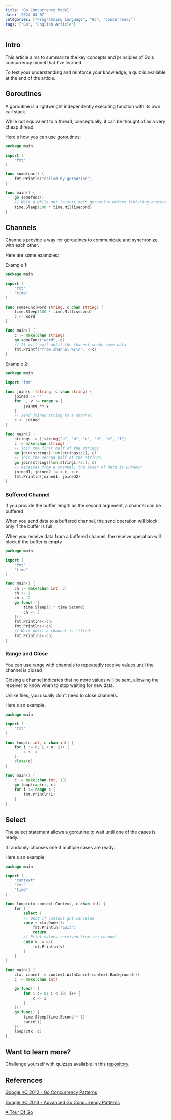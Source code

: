 ```yaml
---
title: 'Go Concurrency Model'
date: '2024-04-07'
categories: ["Programming Language", "Go", "Concurrency"]
tags: ["Go", "English Article"]
---
```


## Intro

This article aims to summarize the key concepts and principles of Go's concurrency model that I've learned.

To test your understanding and reinforce your knowledge, a quiz is available at the end of the article.

## Goroutines

A goroutine is a lightweight independently executing function with its own call stack.

While not equivalent to a thread, conceptually, it can be thought of as a very cheap thread.

Here's how you can use goroutines:

```go
package main

import (
	"fmt"
)

func somefunc() {
    fmt.Println("called by goroutine")
}

func main() {
    go somefunc()
    // Wait a while not to exit main goroutine before finishing another goroutine
    time.Sleep(100 * time.Millisecond)
}
```

## Channels

Channels provide a way for goroutines to communicate and synchronize with each other.

Here are some examples:

Example 1:

```go
package main

import (
	"fmt"
	"time"
)

func someFunc(word string, c chan string) {
    time.Sleep(100 * time.Millisecond)
	c <- word
}

func main() {
	c := make(chan string)
	go someFunc("word", c)
    // It will wait until the channel sends some data
	fmt.Printf("from channel %s\n", <-c)
}
```

Example 2:

```go
package main

import "fmt"

func join(s []string, c chan string) {
	joined := ""
	for _, v := range s {
		joined += v
	}
    // send joined string to a channel
	c <- joined
}

func main() {
	strings := []string{"a", "b", "c", "d", "e", "f"}
	c := make(chan string)
    // join the first half of the strings
	go join(strings[:len(strings)/2], c)
    // join the second half of the strings
	go join(strings[len(strings)/2:], c)
    // Receives from a channel, the order of data is unknown
	joined1, joined2 := <-c, <-c
	fmt.Println(joined1, joined2)
}

```

### Buffered Channel

If you provide the buffer length as the second argument, a channel can be buffered

When you send data to a buffered channel, the send operation will block only if the buffer is full

When you receive data from a buffered channel, the receive operation will block if the buffer is empty

```go
package main

import (
	"fmt"
	"time"
)

func main() {
	ch := make(chan int, 3)
	ch <- 1
	ch <- 2
	go func() {
		time.Sleep(5 * time.Second)
		ch <- 3
	}()
	fmt.Println(<-ch)
	fmt.Println(<-ch)
    // Wait until a channel is filled
	fmt.Println(<-ch)
}
```

### Range and Close

You can use range with channels to repeatedly receive values until the channel is closed

Closing a channel indicates that no more values will be sent, allowing the receiver to know when to stop waiting for new data.

Unlike files, you usually don't need to close channels.

Here's an example.

```go
package main

import (
	"fmt"
)

func loop(n int, c chan int) {
	for i := 0; i < n; i++ {
		c <- i
	}
	close(c)
}

func main() {
	c := make(chan int, 10)
	go loop(cap(c), c)
	for i := range c {
		fmt.Println(i)
	}
}
```

## Select

The select statement allows a goroutine to wait until one of the cases is ready.

It randomly chooses one if multiple cases are ready.

Here's an example:

```go
package main

import (
	"context"
	"fmt"
	"time"
)

func loop(ctx context.Context, c chan int) {
	for {
		select {
		// Quit if context got canceled
		case <-ctx.Done():
			fmt.Println("quit")
			return
		// Print values received from the channel
		case v := <-c:
			fmt.Println(v)
		}
	}
}

func main() {
	ctx, cancel := context.WithCancel(context.Background())
	c := make(chan int)

	go func() {
		for i := 0; i < 10; i++ {
			c <- i
		}
	}()
	go func() {
		time.Sleep(time.Second * 1)
		cancel()
	}()
	loop(ctx, c)
}
```

## Want to learn more?

Challenge yourself with quizzes available in this [repository](https://github.com/moonorange/go-quizzes/tree/main/advanced/concurrency/quizzes).

## References

[Google I/O 2012 - Go Concurrency Patterns
](https://www.youtube.com/watch?v=f6kdp27TYZs)

[Google I/O 2013 - Advanced Go Concurrency Patterns
](https://www.youtube.com/watch?v=QDDwwePbDtw)

[A Tour Of Go](https://go.dev/tour/concurrency/1)
